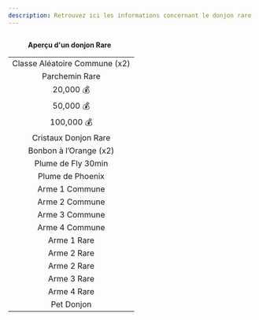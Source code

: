 ```yaml
---
description: Retrouvez ici les informations concernant le donjon rare
---
```


<figure><img src="../.gitbook/assets/Les_Donjons/Portail_Rare.png" alt=""><figcaption><p><strong>Aperçu d'un donjon Rare</strong></p></figcaption></figure>

|                               |
|:-----------------------------:|
| Classe Aléatoire Commune (x2) |
| Parchemin Rare                |
| 20,000 💰                     |
| 50,000 💰                     |
| 100,000 💰                    |
| Cristaux Donjon Rare          |
| Bonbon à l’Orange (x2)        |
| Plume de Fly 30min            |
| Plume de Phoenix              |
| Arme 1 Commune                |
| Arme 2 Commune                |
| Arme 3 Commune                |
| Arme 4 Commune                |
| Arme 1 Rare                   |
| Arme 2 Rare                   |
| Arme 2 Rare                   |
| Arme 3 Rare                   |
| Arme 4 Rare                   |
| Pet Donjon                    |
